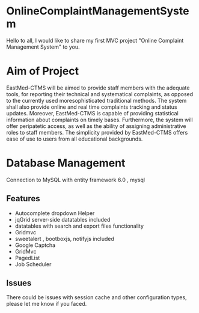 # OnlineComplaintManagementSystem
Hello to all, I would like to share my first MVC project "Online Complaint Management System"  to you.


# Aim of Project 
EastMed-CTMS will be aimed to provide staff members with the adequate tools, for reporting their technical and systematical complaints, as opposed to the currently used moresophisticated traditional methods. The system shall also provide online and real time complaints tracking and status updates. Moreover, EastMed-CTMS is capable of providing statistical information about complaints on timely bases. Furthermore, the system will offer peripatetic access, as well as the ability of assigning administrative roles to staff members. The simplicity provided by EastMed-CTMS offers ease of use to users from all educational backgrounds.

# Database Management
Connection to MySQL with entity framework 6.0 , mysql

## Features
* Autocomplete dropdown Helper
* jqGrid server-side datatables included 
* datatables with search and export files functionality
* Gridmvc 
* sweetalert , bootboxjs, notifyjs included
* Google Captcha 
* GridMvc 
* PagedList
* Job Scheduler

## Issues 
There could be issues with session cache and other configuration types, please let me know if you faced.
